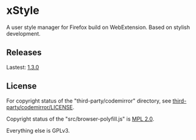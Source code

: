 # xStyle

A user style manager for Firefox build on WebExtension. Based on stylish development.

## Releases

Lastest: [1.3.0](https://github.com/FirefoxBar/xStyle/releases/tag/1.3.0)

## License

For copyright status of the "third-party/codemirror" directory, see [third-party/codemirror/LICENSE](third-party/codemirror/LICENSE).

Copyright status of the "src/browser-polyfill.js" is [MPL 2.0](http://mozilla.org/MPL/2.0/).

Everything else is GPLv3.